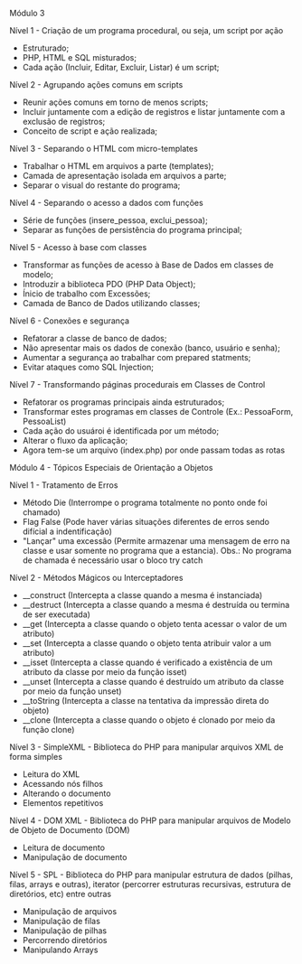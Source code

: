Módulo 3

Nível 1 - Criação de um programa procedural, ou seja, um script por ação

- Estruturado;  
- PHP, HTML e SQL misturados;  
- Cada ação (Incluir, Editar, Excluir, Listar) é um script;  

Nível 2 - Agrupando ações comuns em scripts

- Reunir ações comuns em torno de menos scripts;  
- Incluir juntamente com a edição de registros e listar juntamente com a exclusão de registros;   
- Conceito de script e ação realizada;</li>

Nível 3 - Separando o HTML com micro-templates

- Trabalhar o HTML em arquivos a parte (templates);
- Camada de apresentação isolada em arquivos a parte;
- Separar o visual do restante do programa;

Nível 4 - Separando o acesso a dados com funções

- Série de funções (insere_pessoa, exclui_pessoa);
- Separar as funções de persistência do programa principal;

Nível 5 - Acesso à base com classes

- Transformar as funções de acesso à Base  de Dados em classes de modelo;
- Introduzir a biblioteca PDO (PHP Data Object);
- Ínicio de trabalho com Excessões;
- Camada de Banco de Dados utilizando classes;

Nível 6 - Conexões e segurança
- Refatorar a classe de banco de dados;
- Não apresentar mais os dados de conexão (banco, usuário e senha);
- Aumentar a segurança ao trabalhar com prepared statments;
- Evitar ataques como SQL Injection;

Nível 7 - Transformando páginas procedurais em Classes de Control
- Refatorar os programas principais ainda estruturados;
- Transformar estes programas em classes de Controle (Ex.: PessoaForm, PessoaList)
- Cada ação do usuároi é identificada por um método;
- Alterar o fluxo da aplicação;
- Agora tem-se um arquivo (index.php) por onde passam todas as rotas

Módulo 4 - Tópicos Especiais de Orientação a Objetos

Nível 1 - Tratamento de Erros
 - Método Die (Interrompe o programa totalmente no ponto onde foi chamado)
 - Flag False (Pode haver várias situações diferentes de erros sendo difícial a indentificação)
  - "Lançar" uma excessão (Permite armazenar uma mensagem de erro na classe e usar somente no programa que a estancia). Obs.: No programa de chamada é necessário usar o bloco try catch

  Nível 2 - Métodos Mágicos ou Interceptadores
  - __construct (Intercepta a classe quando a mesma é instanciada)
  - __destruct (Intercepta a classe quando a mesma é destruída ou termina de ser executada)
  - __get (Intercepta a classe quando o objeto tenta acessar o valor de um atributo)
  - __set (Intercepta a classe quando o objeto tenta atribuir valor a um atributo)
  - __isset (Intercepta a classe quando é verificado a existência de um atributo da classe por meio da função isset)
  - __unset (Intercepta a classe quando é destruído um atributo da classe por meio da função unset)
  - __toString (Intercepta a classe na tentativa da impressão direta do objeto)
  - __clone (Intercepta a classe quando o objeto é clonado por meio da função clone)

  Nível 3 - SimpleXML - Biblioteca do PHP para manipular arquivos XML de forma simples
  - Leitura do XML
  - Acessando nós filhos
  - Alterando  o documento
  - Elementos repetitivos

  Nível 4 - DOM XML - Biblioteca do PHP para manipular arquivos de Modelo de Objeto de Documento (DOM)
  - Leitura  de  documento
  - Manipulação de documento

  Nível 5 - SPL - Biblioteca do PHP para manipular estrutura de dados (pilhas, filas, arrays e outras), iterator (percorrer estruturas recursivas, estrutura de diretórios, etc) entre outras
  - Manipulação de arquivos
  - Manipulação de filas
  - Manipulação de pilhas
  - Percorrendo diretórios
  - Manipulando Arrays

  

  

